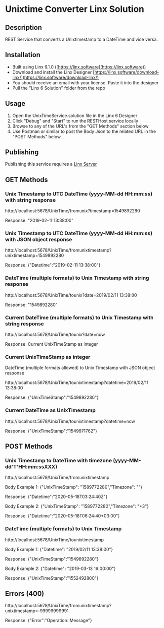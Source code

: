 # Unixtime Converter Linx Solution

## Description

REST Service that converts a Unixtimestamp to a DateTime and vice versa. 

## Installation

- Built using Linx 6.1.0 ([https://linx.software](https://linx.software))
- Download and install the Linx Designer [https://linx.software/download-linx/](https://linx.software/download-linx/)
- You should receive an email with your license. Paste it into the designer
- Pull the "Linx 6 Solution" folder from the repo

## Usage

1. Open the UnixTimeService.solution file in the Linx 6 Designer
2. Click "Debug" and "Start" to run the RESTHost service locally
3. Browse to any of the URL's from the "GET Methods" section below
4. Use Postman or similar to post the Body Json to the related URL in the "POST Methods" below

## Publishing

Publishing this service requires a [Linx Server](https://linx.software/pricing/)

## GET Methods

### Unix Timestamp to UTC DateTime (yyyy-MM-dd HH:mm:ss) with string response

http://localhost:5678/UnixTime/fromunix?timestamp=1549892280

Response: "2019-02-11 13:38:00"

### Unix Timestamp to UTC DateTime (yyyy-MM-dd HH:mm:ss) with JSON object response

http://localhost:5678/UnixTime/fromunixtimestamp?unixtimestamp=1549892280

Response: {"Datetime":"2019-02-11 13:38:00"}

### DateTime (multiple formats) to Unix Timestamp with string response

http://localhost:5678/UnixTime/tounix?date=2019/02/11 13:38:00

Response: "1549892280"

### Current DateTime (multiple formats) to Unix Timestamp with string response

http://localhost:5678/UnixTime/tounix?date=now

Response: Current UnixTimeStamp as integer

### Current UnixTimeStamp as integer

DateTime (multiple formats allowed) to Unix Timestamp with JSON object response

http://localhost:5678/UnixTime/tounixtimestamp?datetime=2019/02/11 13:38:00

Response: {"UnixTimeStamp":"1549892280"}

### Current DateTime as UnixTimestamp

http://localhost:5678/UnixTime/tounixtimestamp?datetime=now

Response: {"UnixTimeStamp":"1549971762"}

## POST Methods

### Unix Timestamp to DateTime with timezone (yyyy-MM-dd'T'HH:mm:ssXXX)
http://localhost:5678/UnixTime/fromunixtimestamp

Body Example 1: {"UnixTimeStamp": "1589772280","Timezone": ""}

Response: {"Datetime":"2020-05-18T03:24:40Z"}

Body Example 2: {"UnixTimeStamp": "1589772280","Timezone": "+3"}

Response: {"Datetime":"2020-05-18T06:24:40+03:00"}

### DateTime (multiple formats) to Unix Timestamp

http://localhost:5678/UnixTime/tounixtimestamp

Body Example 1: {"Datetime": "2019/02/11 13:38:00"}

Response: {"UnixTimeStamp":"1549892280"}

Body Example 2: {"Datetime": "2019-03-13 16:00:00"}

Response: {"UnixTimeStamp":"1552492800"}

## Errors (400)

http://localhost:5678/UnixTime/fromunixtimestamp?unixtimestamp=-99999999991

Response: {"Error":"Operation: Message"}
